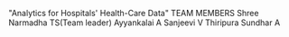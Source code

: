 "Analytics for Hospitals' Health-Care Data"
TEAM MEMBERS
Shree Narmadha TS(Team leader)
Ayyankalai A
Sanjeevi V
Thiripura Sundhar A
